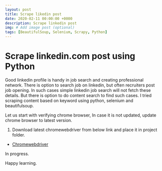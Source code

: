 ```yaml
---
layout: post
title: Scrape likedin post
date: 2020-02-11 00:00:00 +0000
description: Scrape linkedin post
img: # Add image post (optional)
tags: [BeautifulSoup, Selenium, Scrapy, Python]
---
```

# Scrape linkedin.com post using Python

Good linkedin profile is handy in job search and creating professional network. There is option to search job on linkedin, but often recruiters post job opening. In such cases simple linkedin job search will not fetch these details. But there is option to do content search to find such cases. I tried scraping content based on keyword using python, selenium and beautifulsoup.

Let us start with verifying chrome browser, In case it is not updated, update chrome browser to latest version.

1. Download latest chromewebdriver from below link and place it in project folder.
 *  [Chromewebdriver](https://chromedriver.chromium.org/)


In progress.

Happy learning.
